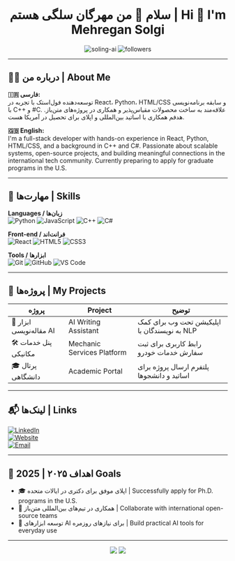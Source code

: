 <h1 align="center">سلام 👋 من مهرگان سلگی هستم | Hi 👋 I'm Mehregan Solgi</h1>

<p align="center">
  <img src="https://komarev.com/ghpvc/?username=soling-ai&label=Profile+Views&color=0e75b6&style=flat" alt="soling-ai" />
  <img src="https://img.shields.io/github/followers/soling-ai?label=Followers&style=social" alt="followers"/>
</p>

---

## 🧑‍💻 درباره من | About Me

**🇮🇷 فارسی:**  
توسعه‌دهنده فول‌استک با تجربه در React، Python، HTML/CSS و سابقه برنامه‌نویسی با C++ و #C. علاقه‌مند به ساخت محصولات مقیاس‌پذیر و همکاری در پروژه‌های متن‌باز. هدفم همکاری با اساتید بین‌المللی و اپلای برای تحصیل در آمریکا هست.

**🇬🇧 English:**  
I'm a full-stack developer with hands-on experience in React, Python, HTML/CSS, and a background in C++ and C#. Passionate about scalable systems, open-source projects, and building meaningful connections in the international tech community. Currently preparing to apply for graduate programs in the U.S.

---

## 🚀 مهارت‌ها | Skills

**Languages / زبان‌ها**  
![Python](https://img.shields.io/badge/-Python-3776AB?style=flat&logo=python&logoColor=white)
![JavaScript](https://img.shields.io/badge/-JavaScript-F7DF1E?style=flat&logo=javascript&logoColor=black)
![C++](https://img.shields.io/badge/-C++-00599C?style=flat&logo=cplusplus)
![C#](https://img.shields.io/badge/-C%23-239120?style=flat&logo=csharp)

**Front-end / فرانت‌اند**  
![React](https://img.shields.io/badge/-React-20232A?style=flat&logo=react)
![HTML5](https://img.shields.io/badge/-HTML5-E34F26?style=flat&logo=html5&logoColor=white)
![CSS3](https://img.shields.io/badge/-CSS3-1572B6?style=flat&logo=css3)

**Tools / ابزارها**  
![Git](https://img.shields.io/badge/-Git-F05032?style=flat&logo=git)
![GitHub](https://img.shields.io/badge/-GitHub-181717?style=flat&logo=github)
![VS Code](https://img.shields.io/badge/-VS%20Code-007ACC?style=flat&logo=visual-studio-code)

---

## 📂 پروژه‌ها | My Projects

| پروژه | Project | توضیح |
|--------|---------|-------|
| 🧠 ابزار مقاله‌نویسی AI | AI Writing Assistant | اپلیکیشن تحت وب برای کمک به نویسندگان با NLP |
| 🛠 پنل خدمات مکانیکی | Mechanic Services Platform | رابط کاربری برای ثبت سفارش خدمات خودرو |
| 🎓 پرتال دانشگاهی | Academic Portal | پلتفرم ارسال پروژه برای اساتید و دانشجوها |

---

## 📬 لینک‌ها | Links

[![LinkedIn](https://img.shields.io/badge/-LinkedIn-0077B5?style=flat&logo=linkedin&logoColor=white)](https://www.linkedin.com/in/mehregan-solgi-90a735285/)  
[![Website](https://img.shields.io/badge/-Website-000?style=flat&logo=google-chrome&logoColor=white)](https://www.shekardownload.ir/)  
[![Email](https://img.shields.io/badge/-Email-EA4335?style=flat&logo=gmail&logoColor=white)](mailto:solgi.prg@gmail.com)

---

## 🎯 اهداف ۲۰۲۵ | 2025 Goals

- 🎓 اپلای موفق برای دکتری در ایالات متحده | Successfully apply for Ph.D. programs in the U.S.  
- 🤝 همکاری در تیم‌های بین‌المللی متن‌باز | Collaborate with international open-source teams  
- 🧠 توسعه ابزارهای AI برای نیازهای روزمره | Build practical AI tools for everyday use

---

<p align="center">
  <img src="https://github-readme-stats.vercel.app/api?username=soling-ai&show_icons=true&theme=dark" />
  <img src="https://github-readme-streak-stats.herokuapp.com/?user=soling-ai&theme=dark" />
</p>

